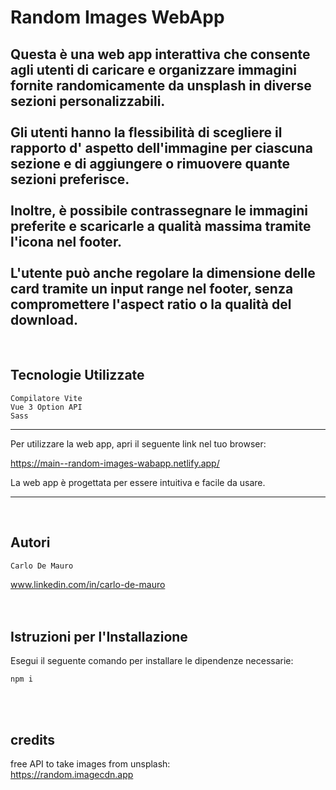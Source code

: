 # Random Images WebApp

Questa è una web app interattiva che consente agli utenti di caricare e organizzare immagini fornite randomicamente da unsplash in diverse sezioni personalizzabili. <br><br>
Gli utenti hanno la flessibilità di scegliere il rapporto d' aspetto dell'immagine per ciascuna sezione e di aggiungere o rimuovere quante sezioni preferisce. <br><br> Inoltre, è possibile contrassegnare le immagini preferite e scaricarle a qualità massima tramite l'icona nel footer.<br><br> L'utente può anche regolare la dimensione delle card tramite un input range nel footer, senza compromettere l'aspect ratio o la qualità del download.
--------------------------------------------------------------------------
<br>

## Tecnologie Utilizzate

    Compilatore Vite
    Vue 3 Option API
    Sass
--------------------------------------------------------------------------


Per utilizzare la web app, apri il seguente link nel tuo browser:

https://main--random-images-wabapp.netlify.app/

La web app è progettata per essere intuitiva e facile da usare.

--------------------------------------------------------------------------
<br>

## Autori

    Carlo De Mauro
<a>www.linkedin.com/in/carlo-de-mauro</a>
<br><br><br>

## Istruzioni per l'Installazione

Esegui il seguente comando per installare le dipendenze necessarie:

```
npm i
```
<br><br>

## credits


free API to take images from unsplash: <br>
https://random.imagecdn.app